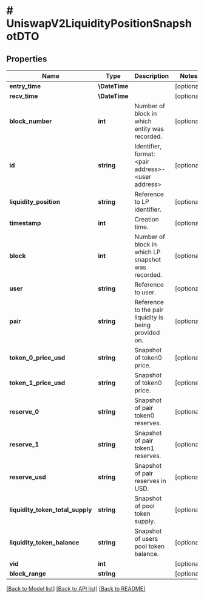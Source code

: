 # # UniswapV2LiquidityPositionSnapshotDTO

## Properties

Name | Type | Description | Notes
------------ | ------------- | ------------- | -------------
**entry_time** | **\DateTime** |  | [optional]
**recv_time** | **\DateTime** |  | [optional]
**block_number** | **int** | Number of block in which entity was recorded. | [optional]
**id** | **string** | Identifier, format: &lt;pair address&gt;-&lt;user address&gt; | [optional]
**liquidity_position** | **string** | Reference to LP identifier. | [optional]
**timestamp** | **int** | Creation time. | [optional]
**block** | **int** | Number of block in which LP snapshot was recorded. | [optional]
**user** | **string** | Reference to user. | [optional]
**pair** | **string** | Reference to the pair liquidity is being provided on. | [optional]
**token_0_price_usd** | **string** | Snapshot of token0 price. | [optional]
**token_1_price_usd** | **string** | Snapshot of token0 price. | [optional]
**reserve_0** | **string** | Snapshot of pair token0 reserves. | [optional]
**reserve_1** | **string** | Snapshot of pair token1 reserves. | [optional]
**reserve_usd** | **string** | Snapshot of pair reserves in USD. | [optional]
**liquidity_token_total_supply** | **string** | Snapshot of pool token supply. | [optional]
**liquidity_token_balance** | **string** | Snapshot of users pool token balance. | [optional]
**vid** | **int** |  | [optional]
**block_range** | **string** |  | [optional]

[[Back to Model list]](../../README.md#models) [[Back to API list]](../../README.md#endpoints) [[Back to README]](../../README.md)
